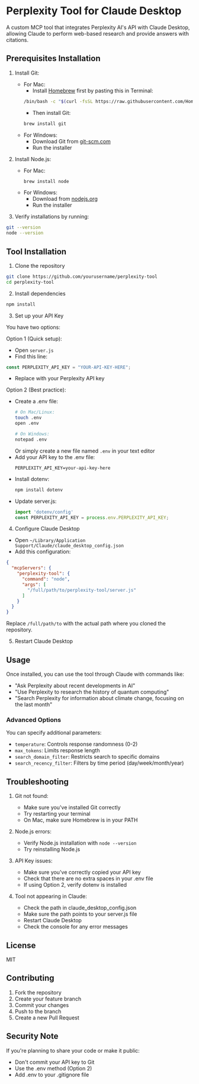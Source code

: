 # Perplexity Tool for Claude Desktop

A custom MCP tool that integrates Perplexity AI's API with Claude Desktop, allowing Claude to perform web-based research and provide answers with citations.

## Prerequisites Installation

1. Install Git:
   - For Mac: 
     - Install [Homebrew](https://brew.sh/) first by pasting this in Terminal:
     ```bash
     /bin/bash -c "$(curl -fsSL https://raw.githubusercontent.com/Homebrew/install/HEAD/install.sh)"
     ```
     - Then install Git:
     ```bash
     brew install git
     ```
   - For Windows:
     - Download Git from [git-scm.com](https://git-scm.com/download/windows)
     - Run the installer

2. Install Node.js:
   - For Mac: 
     ```bash
     brew install node
     ```
   - For Windows:
     - Download from [nodejs.org](https://nodejs.org/)
     - Run the installer

3. Verify installations by running:
```bash
git --version
node --version
```

## Tool Installation

1. Clone the repository
```bash
git clone https://github.com/yourusername/perplexity-tool
cd perplexity-tool
```

2. Install dependencies
```bash
npm install
```

3. Set up your API Key

You have two options:

Option 1 (Quick setup):
- Open `server.js`
- Find this line:
```javascript
const PERPLEXITY_API_KEY = "YOUR-API-KEY-HERE";
```
- Replace with your Perplexity API key

Option 2 (Best practice):
- Create a .env file:
  ```bash
  # On Mac/Linux:
  touch .env
  open .env
  
  # On Windows:
  notepad .env
  ```
  Or simply create a new file named `.env` in your text editor
- Add your API key to the .env file:
  ```
  PERPLEXITY_API_KEY=your-api-key-here
  ```
- Install dotenv:
  ```bash
  npm install dotenv
  ```
- Update server.js:
  ```javascript
  import 'dotenv/config'
  const PERPLEXITY_API_KEY = process.env.PERPLEXITY_API_KEY;
  ```

4. Configure Claude Desktop
- Open `~/Library/Application Support/Claude/claude_desktop_config.json`
- Add this configuration:
```json
{
  "mcpServers": {
    "perplexity-tool": {
      "command": "node",
      "args": [
        "/full/path/to/perplexity-tool/server.js"
      ]
    }
  }
}
```
Replace `/full/path/to` with the actual path where you cloned the repository.

5. Restart Claude Desktop

## Usage

Once installed, you can use the tool through Claude with commands like:

- "Ask Perplexity about recent developments in AI"
- "Use Perplexity to research the history of quantum computing"
- "Search Perplexity for information about climate change, focusing on the last month"

### Advanced Options

You can specify additional parameters:
- `temperature`: Controls response randomness (0-2)
- `max_tokens`: Limits response length
- `search_domain_filter`: Restricts search to specific domains
- `search_recency_filter`: Filters by time period (day/week/month/year)

## Troubleshooting

1. Git not found:
   - Make sure you've installed Git correctly
   - Try restarting your terminal
   - On Mac, make sure Homebrew is in your PATH

2. Node.js errors:
   - Verify Node.js installation with `node --version`
   - Try reinstalling Node.js

3. API Key issues:
   - Make sure you've correctly copied your API key
   - Check that there are no extra spaces in your .env file
   - If using Option 2, verify dotenv is installed

4. Tool not appearing in Claude:
   - Check the path in claude_desktop_config.json
   - Make sure the path points to your server.js file
   - Restart Claude Desktop
   - Check the console for any error messages

## License

MIT

## Contributing

1. Fork the repository
2. Create your feature branch
3. Commit your changes
4. Push to the branch
5. Create a new Pull Request

## Security Note

If you're planning to share your code or make it public:
- Don't commit your API key to Git
- Use the .env method (Option 2)
- Add .env to your .gitignore file